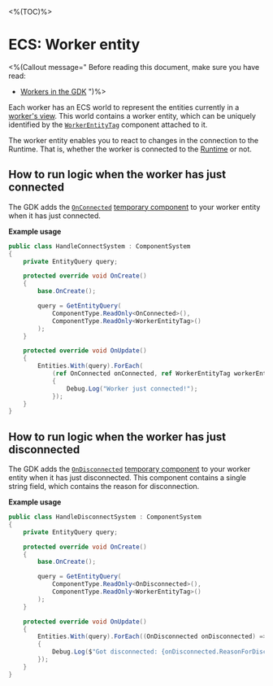 <%(TOC)%>

# ECS: Worker entity

<%(Callout message="
Before reading this document, make sure you have read:

* [Workers in the GDK]({{urlRoot}}/reference/concepts/worker)
")%>

Each worker has an ECS world to represent the entities currently in a [worker's view]({{urlRoot}}/reference/glossary#worker-s-view). This world contains a worker entity, which can be uniquely identified by the [`WorkerEntityTag`]({{urlRoot}}/api/core/worker-entity-tag) component attached to it.

The worker entity enables you to react to changes in the connection to the Runtime. That is, whether the worker is connected to the [Runtime]({{urlRoot}}/reference/glossary#spatialos-runtime) or not.

## How to run logic when the worker has just connected

The GDK adds the [`OnConnected`]({{urlRoot}}/api/core/on-connected) [temporary component]({{urlRoot}}/reference/workflows/ecs/concepts/temporary-components) to your worker entity when it has just connected.

**Example usage**

```csharp
public class HandleConnectSystem : ComponentSystem
{
    private EntityQuery query;

    protected override void OnCreate()
    {
        base.OnCreate();

        query = GetEntityQuery(
            ComponentType.ReadOnly<OnConnected>(),
            ComponentType.ReadOnly<WorkerEntityTag>()
        );
    }

    protected override void OnUpdate()
    {
        Entities.With(query).ForEach(
            (ref OnConnected onConnected, ref WorkerEntityTag workerEntityTag) =>
            {
                Debug.Log("Worker just connected!");
            });
    }
}
```

## How to run logic when the worker has just disconnected

The GDK adds the [`OnDisconnected`]({{urlRoot}}/api/core/on-disconnected) [temporary component]({{urlRoot}}/reference/workflows/ecs/concepts/temporary-components) to your worker entity when it has just disconnected. This component contains a single string field, which contains the reason for disconnection.

**Example usage**

```csharp
public class HandleDisconnectSystem : ComponentSystem
{
    private EntityQuery query;

    protected override void OnCreate()
    {
        base.OnCreate();

        query = GetEntityQuery(
            ComponentType.ReadOnly<OnDisconnected>(),
            ComponentType.ReadOnly<WorkerEntityTag>()
        );
    }

    protected override void OnUpdate()
    {
        Entities.With(query).ForEach((OnDisconnected onDisconnected) =>
        {
            Debug.Log($"Got disconnected: {onDisconnected.ReasonForDisconnect}");
        });
    }
}
```
